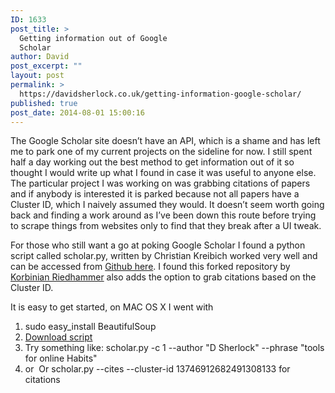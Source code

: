 ```yaml
---
ID: 1633
post_title: >
  Getting information out of Google
  Scholar
author: David
post_excerpt: ""
layout: post
permalink: >
  https://davidsherlock.co.uk/getting-information-google-scholar/
published: true
post_date: 2014-08-01 15:00:16
---
```

The Google Scholar site doesn’t have an API, which is a shame and has left me to park one of my current projects on the sideline for now. I still spent half a day working out the best method to get information out of it so thought I would write up what I found in case it was useful to anyone else. The particular project I was working on was grabbing citations of papers and if anybody is interested it is parked because not all papers have a Cluster ID, which I naively assumed they would. It doesn’t seem worth going back and finding a work around as I’ve been down this route before trying to scrape things from websites only to find that they break after a UI tweak.

For those who still want a go at poking Google Scholar I found a python script called scholar.py, written by Christian Kreibich worked very well and can be accessed from <a href="https://github.com/ckreibich/scholar.py">Github here</a>. I found this forked repository by  <a href="https://github.com/sikoried/scholar.py">Korbinian Riedhammer</a> also adds the option to grab citations based on the Cluster ID.

It is easy to get started, on MAC OS X I went with
<ol>
	<li>sudo easy_install BeautifulSoup</li>
	<li><a href="https://github.com/sikoried/scholar.py"> Download script</a></li>
	<li>Try something like: scholar.py -c 1 --author "D Sherlock" --phrase "tools for online Habits"</li>
	<li>or  Or scholar.py --cites --cluster-id 13746912682491308133 for citations</li>
</ol>
&nbsp;